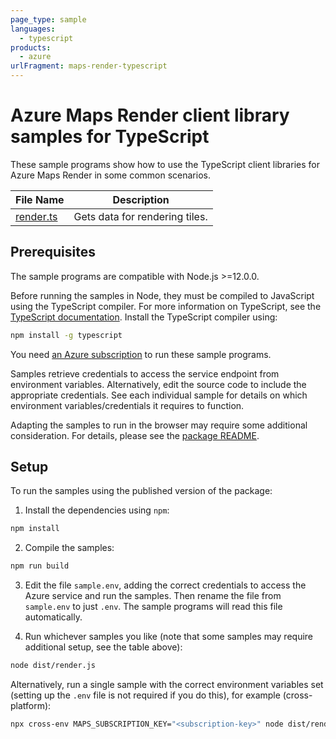 ```yaml
---
page_type: sample
languages:
  - typescript
products:
  - azure
urlFragment: maps-render-typescript
---
```


# Azure Maps Render client library samples for TypeScript

These sample programs show how to use the TypeScript client libraries for Azure Maps Render in some common scenarios.

| **File Name**       | **Description**                |
| ------------------- | ------------------------------ |
| [render.ts][render] | Gets data for rendering tiles. |

## Prerequisites

The sample programs are compatible with Node.js >=12.0.0.

Before running the samples in Node, they must be compiled to JavaScript using the TypeScript compiler. For more information on TypeScript, see the [TypeScript documentation][typescript]. Install the TypeScript compiler using:

```bash
npm install -g typescript
```

You need [an Azure subscription][freesub] to run these sample programs.

Samples retrieve credentials to access the service endpoint from environment variables. Alternatively, edit the source code to include the appropriate credentials. See each individual sample for details on which environment variables/credentials it requires to function.

Adapting the samples to run in the browser may require some additional consideration. For details, please see the [package README][package].

## Setup

To run the samples using the published version of the package:

1. Install the dependencies using `npm`:

```bash
npm install
```

2. Compile the samples:

```bash
npm run build
```

3. Edit the file `sample.env`, adding the correct credentials to access the Azure service and run the samples. Then rename the file from `sample.env` to just `.env`. The sample programs will read this file automatically.

4. Run whichever samples you like (note that some samples may require additional setup, see the table above):

```bash
node dist/render.js
```

Alternatively, run a single sample with the correct environment variables set (setting up the `.env` file is not required if you do this), for example (cross-platform):

```bash
npx cross-env MAPS_SUBSCRIPTION_KEY="<subscription-key>" node dist/render.js
```

[render]: https://github.com/Azure/azure-sdk-for-js/blob/master/sdk/maps/maps-render/samples/v1/typescript/src/render.ts
[freesub]: https://azure.microsoft.com/free/
[package]: https://github.com/Azure/azure-sdk-for-js/tree/master/sdk/maps/maps-render/README.md
[typescript]: https://www.typescriptlang.org/docs/home.html
